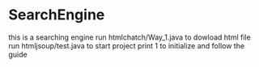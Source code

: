 # SearchEngine
this is a searching engine
run htmlchatch/Way_1.java to dowload html file
run htmljsoup/test.java to start project
print 1 to initialize and follow the guide
